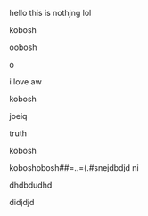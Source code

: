 hello this is nothjng lol

kobosh

oobosh

o

i love aw

kobosh

joeiq

truth

kobosh

koboshobosh##=..=(.#snejdbdjd ni

dhdbdudhd

didjdjd